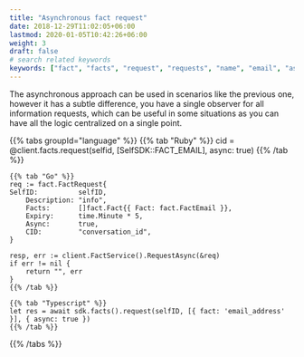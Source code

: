 ```yaml
---
title: "Asynchronous fact request"
date: 2018-12-29T11:02:05+06:00
lastmod: 2020-01-05T10:42:26+06:00
weight: 3
draft: false
# search related keywords
keywords: ["fact", "facts", "request", "requests", "name", "email", "async"]
---
```

The asynchronous approach can be used in scenarios like the previous one, however it has a subtle difference, you have a single observer for all information requests, which can be useful in some situations as you can have all the logic centralized on a single point.



{{% tabs groupId="language" %}}
    {{% tab "Ruby" %}}
    cid = @client.facts.request(selfid, [SelfSDK::FACT_EMAIL], async: true)
    {{% /tab %}}

    {{% tab "Go" %}}
    req := fact.FactRequest{
    SelfID:          selfID,
        Description: "info",
        Facts:       []fact.Fact{{ Fact: fact.FactEmail }},
        Expiry:      time.Minute * 5,
        Async:       true,
        CID:         "conversation_id",
    }

    resp, err := client.FactService().RequestAsync(&req)
    if err != nil {
        return "", err
    }
    {{% /tab %}}

    {{% tab "Typescript" %}}
    let res = await sdk.facts().request(selfID, [{ fact: 'email_address' }], { async: true })
    {{% /tab %}}
{{% /tabs %}}